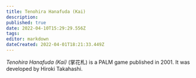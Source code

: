 ```yaml
---
title: Tenohira Hanafuda (Kai)
description: 
published: true
date: 2022-04-10T15:29:29.556Z
tags: 
editor: markdown
dateCreated: 2022-04-01T18:21:33.449Z
---
```


_Tenohira Hanafuda (Kai)_ (<span lang='ja'>掌花札</span>) is a PALM game published in 2001.
It was developed by Hiroki Takahashi.
